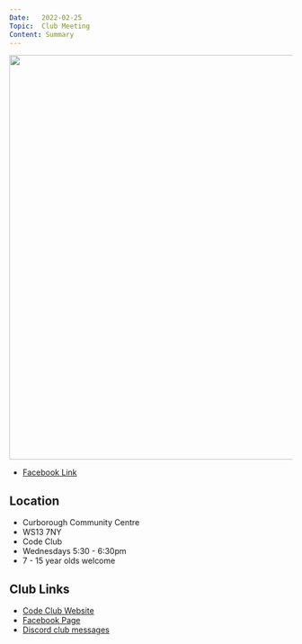 ```yaml
---
Date:   2022-02-25
Topic:  Club Meeting
Content: Summary
---
```

[<img width="883px" height="720" src="https://scontent.fbhx6-1.fna.fbcdn.net/v/t39.30808-6/274210097_4645244322269298_7883813276136575719_n.jpg?stp=dst-jpg_p720x720&_nc_cat=100&ccb=1-7&_nc_sid=5f2048&_nc_ohc=eOSaL2BlLdQAX8kwP-v&_nc_ht=scontent.fbhx6-1.fna&edm=AKK4YLsEAAAA&oh=00_AfBfSMzdgg63nDgGGJ2QCs0jsKvIULK21NxTqXM69lnVAQ&oe=652B8DDE"/>](https://scontent.fbhx6-1.fna.fbcdn.net/v/t39.30808-6/274210097_4645244322269298_7883813276136575719_n.jpg?stp=dst-jpg_p720x720&_nc_cat=100&ccb=1-7&_nc_sid=5f2048&_nc_ohc=eOSaL2BlLdQAX8kwP-v&_nc_ht=scontent.fbhx6-1.fna&edm=AKK4YLsEAAAA&oh=00_AfBfSMzdgg63nDgGGJ2QCs0jsKvIULK21NxTqXM69lnVAQ&oe=652B8DDE)



* [Facebook Link](https://www.facebook.com/1481985248595237/posts/4645244508935946/)

## Location

* Curborough Community Centre
* WS13 7NY
* Code Club
* Wednesdays 5:30 - 6:30pm
* 7 - 15 year olds welcome

## Club Links

* [Code Club Website](https://lichfield-code-club.github.io/)
* [Facebook Page](https://www.facebook.com/LichfieldCoders)
* [Discord club messages](https://discord.gg/szz6xGK)
